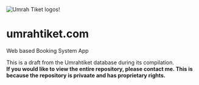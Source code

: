 ![Umrah Tiket logos!](https://github.com/fatkhurcxo/umrah-tiket-booking-app/blob/istimewa/public/assets/images/UmrahTiket.png)
# umrahtiket.com
Web based Booking System App

This is a draft from the Umrahtiket database during its compilation. <br>
**If you would like to view the entire repository, please contact me. This is because the repository is privaate and has proprietary rights.**
